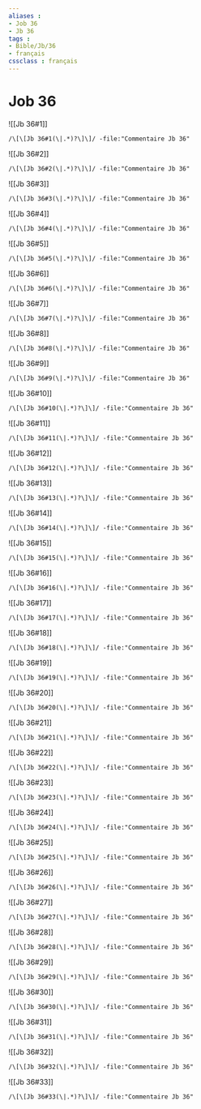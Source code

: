 ```yaml
---
aliases : 
- Job 36
- Jb 36
tags : 
- Bible/Jb/36
- français
cssclass : français
---
```


# Job 36

![[Jb 36#1]]

```query
/\[\[Jb 36#1(\|.*)?\]\]/ -file:"Commentaire Jb 36"
```

![[Jb 36#2]]

```query
/\[\[Jb 36#2(\|.*)?\]\]/ -file:"Commentaire Jb 36"
```

![[Jb 36#3]]

```query
/\[\[Jb 36#3(\|.*)?\]\]/ -file:"Commentaire Jb 36"
```

![[Jb 36#4]]

```query
/\[\[Jb 36#4(\|.*)?\]\]/ -file:"Commentaire Jb 36"
```

![[Jb 36#5]]

```query
/\[\[Jb 36#5(\|.*)?\]\]/ -file:"Commentaire Jb 36"
```

![[Jb 36#6]]

```query
/\[\[Jb 36#6(\|.*)?\]\]/ -file:"Commentaire Jb 36"
```

![[Jb 36#7]]

```query
/\[\[Jb 36#7(\|.*)?\]\]/ -file:"Commentaire Jb 36"
```

![[Jb 36#8]]

```query
/\[\[Jb 36#8(\|.*)?\]\]/ -file:"Commentaire Jb 36"
```

![[Jb 36#9]]

```query
/\[\[Jb 36#9(\|.*)?\]\]/ -file:"Commentaire Jb 36"
```

![[Jb 36#10]]

```query
/\[\[Jb 36#10(\|.*)?\]\]/ -file:"Commentaire Jb 36"
```

![[Jb 36#11]]

```query
/\[\[Jb 36#11(\|.*)?\]\]/ -file:"Commentaire Jb 36"
```

![[Jb 36#12]]

```query
/\[\[Jb 36#12(\|.*)?\]\]/ -file:"Commentaire Jb 36"
```

![[Jb 36#13]]

```query
/\[\[Jb 36#13(\|.*)?\]\]/ -file:"Commentaire Jb 36"
```

![[Jb 36#14]]

```query
/\[\[Jb 36#14(\|.*)?\]\]/ -file:"Commentaire Jb 36"
```

![[Jb 36#15]]

```query
/\[\[Jb 36#15(\|.*)?\]\]/ -file:"Commentaire Jb 36"
```

![[Jb 36#16]]

```query
/\[\[Jb 36#16(\|.*)?\]\]/ -file:"Commentaire Jb 36"
```

![[Jb 36#17]]

```query
/\[\[Jb 36#17(\|.*)?\]\]/ -file:"Commentaire Jb 36"
```

![[Jb 36#18]]

```query
/\[\[Jb 36#18(\|.*)?\]\]/ -file:"Commentaire Jb 36"
```

![[Jb 36#19]]

```query
/\[\[Jb 36#19(\|.*)?\]\]/ -file:"Commentaire Jb 36"
```

![[Jb 36#20]]

```query
/\[\[Jb 36#20(\|.*)?\]\]/ -file:"Commentaire Jb 36"
```

![[Jb 36#21]]

```query
/\[\[Jb 36#21(\|.*)?\]\]/ -file:"Commentaire Jb 36"
```

![[Jb 36#22]]

```query
/\[\[Jb 36#22(\|.*)?\]\]/ -file:"Commentaire Jb 36"
```

![[Jb 36#23]]

```query
/\[\[Jb 36#23(\|.*)?\]\]/ -file:"Commentaire Jb 36"
```

![[Jb 36#24]]

```query
/\[\[Jb 36#24(\|.*)?\]\]/ -file:"Commentaire Jb 36"
```

![[Jb 36#25]]

```query
/\[\[Jb 36#25(\|.*)?\]\]/ -file:"Commentaire Jb 36"
```

![[Jb 36#26]]

```query
/\[\[Jb 36#26(\|.*)?\]\]/ -file:"Commentaire Jb 36"
```

![[Jb 36#27]]

```query
/\[\[Jb 36#27(\|.*)?\]\]/ -file:"Commentaire Jb 36"
```

![[Jb 36#28]]

```query
/\[\[Jb 36#28(\|.*)?\]\]/ -file:"Commentaire Jb 36"
```

![[Jb 36#29]]

```query
/\[\[Jb 36#29(\|.*)?\]\]/ -file:"Commentaire Jb 36"
```

![[Jb 36#30]]

```query
/\[\[Jb 36#30(\|.*)?\]\]/ -file:"Commentaire Jb 36"
```

![[Jb 36#31]]

```query
/\[\[Jb 36#31(\|.*)?\]\]/ -file:"Commentaire Jb 36"
```

![[Jb 36#32]]

```query
/\[\[Jb 36#32(\|.*)?\]\]/ -file:"Commentaire Jb 36"
```

![[Jb 36#33]]

```query
/\[\[Jb 36#33(\|.*)?\]\]/ -file:"Commentaire Jb 36"
```


